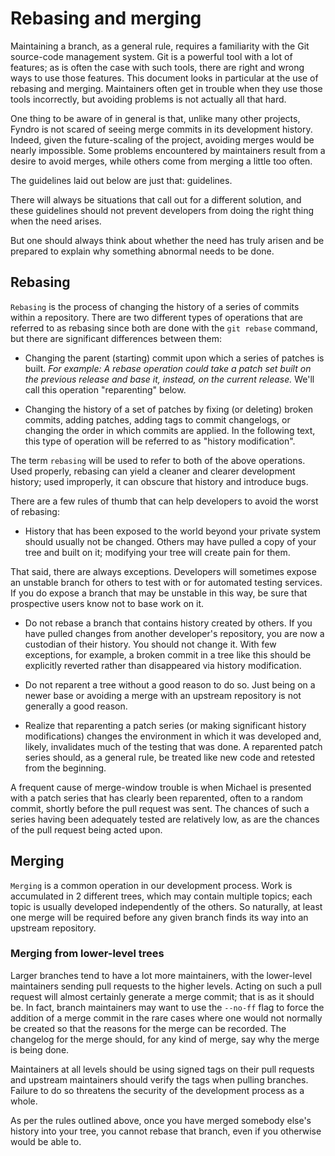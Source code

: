 <!-- SPDX-License-Identifier: MIT -->

# Rebasing and merging

Maintaining a branch, as a general rule, requires a familiarity with the Git source-code
management system. Git is a powerful tool with a lot of features; as is often the case
with such tools, there are right and wrong ways to use those features. This document looks
in particular at the use of rebasing and merging. Maintainers often get in trouble when
they use those tools incorrectly, but avoiding problems is not actually all that hard.

One thing to be aware of in general is that, unlike many other projects,
Fyndro is not scared of seeing merge commits in its development history.
Indeed, given the future-scaling of the project, avoiding merges would be nearly impossible.
Some problems encountered by maintainers result from a desire to avoid merges,
while others come from merging a little too often.

The guidelines laid out below are just that: guidelines.

There will always be situations that call out for a different solution, and these guidelines
should not prevent developers from doing the right thing when the need arises.

But one should always think about whether the need has truly arisen
and be prepared to explain why something abnormal needs to be done.

## Rebasing

``Rebasing`` is the process of changing the history of a series of commits within a repository.
There are two different types of operations that are referred to as rebasing since both
are done with the ``git rebase`` command, but there are significant differences between them:

-   Changing the parent (starting) commit upon which a series of patches is built.
    *For example: A rebase operation could take a patch set built on the previous release
    and base it, instead, on the current release.* We'll call this operation "reparenting" below.

-   Changing the history of a set of patches by fixing (or deleting) broken commits, adding patches,
    adding tags to commit changelogs, or changing the order in which commits are applied.
    In the following text, this type of operation will be referred to as "history modification".

The term ``rebasing`` will be used to refer to both of the above operations.
Used properly, rebasing can yield a cleaner and clearer development history;
used improperly, it can obscure that history and introduce bugs.

There are a few rules of thumb that can help developers to avoid the worst of rebasing:

-   History that has been exposed to the world beyond your private system should
    usually not be changed. Others may have pulled a copy of your tree and built
    on it; modifying your tree will create pain for them.

That said, there are always exceptions. Developers will sometimes expose an unstable branch
for others to test with or for automated testing services. If you do expose a branch that
may be unstable in this way, be sure that prospective users know not to base work on it.

-   Do not rebase a branch that contains history created by others.
    If you have pulled changes from another developer's repository,
    you are now a custodian of their history. You should not change it.
    With few exceptions, for example, a broken commit in a tree like this
    should be explicitly reverted rather than disappeared via history modification.

-   Do not reparent a tree without a good reason to do so. Just being on a newer base
    or avoiding a merge with an upstream repository is not generally a good reason.

-   Realize that reparenting a patch series (or making significant history modifications)
    changes the environment in which it was developed and, likely, invalidates
    much of the testing that was done. A reparented patch series should, as a general rule,
    be treated like new code and retested from the beginning.

A frequent cause of merge-window trouble is when Michael is presented with a patch series
that has clearly been reparented, often to a random commit, shortly before
the pull request was sent. The chances of such a series having been adequately tested
are relatively low, as are the chances of the pull request being acted upon.

## Merging

``Merging`` is a common operation in our development process. Work is accumulated
in 2 different trees, which may contain multiple topics; each topic is usually
developed independently of the others. So naturally, at least one merge will
be required before any given branch finds its way into an upstream repository.

### Merging from lower-level trees

Larger branches tend to have a lot more maintainers, with the lower-level maintainers
sending pull requests to the higher levels. Acting on such a pull request will almost
certainly generate a merge commit; that is as it should be. In fact, branch maintainers
may want to use the ``--no-ff`` flag to force the addition of a merge commit in the rare cases
where one would not normally be created so that the reasons for the merge can be recorded.
The changelog for the merge should, for any kind of merge, say why the merge is being done.

Maintainers at all levels should be using signed tags on their pull requests
and upstream maintainers should verify the tags when pulling branches.
Failure to do so threatens the security of the development process as a whole.

As per the rules outlined above, once you have merged somebody else's history
into your tree, you cannot rebase that branch, even if you otherwise would be able to.
